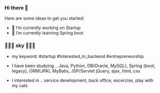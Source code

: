 ### Hi there 👋

Here are some ideas to get you started:

- 🔭 I’m currently working on Startup
- 🌱 I’m currently learning Spring boot


### 👩🏻‍💻 sky 👩🏻‍💻
- my keyword: #startup #Interested_In_backend #entrepreneurship

- I have been studying ..
  Java, Python, DB(Oracle, MySQL), Spring (boot, legacy), ORM(JPA), MyBatis, JSP/Servlet
  jQuery, ajax, html, css

- I interested in ..
  service development, back office, excercise,
  play with my cats


<!--
**Jeong-sky-1003/Jeong-sky-1003** is a ✨ _special_ ✨ repository because its `README.md` (this file) appears on your GitHub profile.

